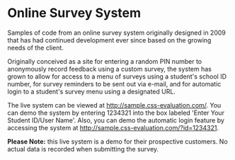# Online Survey System
Samples of code from an online survey system originally designed in 2009 that has had continued development ever since based on the growing needs of the client.

Originally conceived as a site for entering a random PIN number to anonymously record feedback using a custom survey, the system has grown to allow for access to a menu of surveys using a student's school ID number, for survey reminders to be sent out via e-mail, and for automatic login to a student's survey menu using a designated URL.

The live system can be viewed at http://sample.css-evaluation.com/.  You can demo the system by entering 1234321 into the box labeled 'Enter Your Student ID/User Name'.  Also, you can demo the automatic login feature by accessing the system at http://sample.css-evaluation.com/?id=1234321.

<b>Please Note:</b> this live system is a demo for their prospective customers.  No actual data is recorded when submitting the survey.
